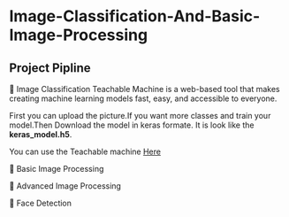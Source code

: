 # Image-Classification-And-Basic-Image-Processing

## Project Pipline

	Image Classification
Teachable Machine is a web-based tool that makes creating machine learning models fast, easy, and accessible to everyone.

First you can upload the picture.If you want more classes and train your model.Then Download the model in keras formate. It is look like the **keras_model.h5**.

You can use the Teachable machine [Here](https://teachablemachine.withgoogle.com/train/image)

	Basic Image Processing

	Advanced Image Processing

	Face Detection

